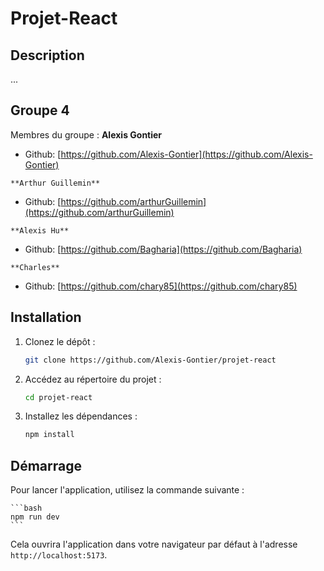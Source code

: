 # Projet-React

## Description
...

## Groupe 4

Membres du groupe :
    **Alexis Gontier**
   - Github: [https://github.com/Alexis-Gontier](https://github.com/Alexis-Gontier)

    **Arthur Guillemin**
   - Github: [https://github.com/arthurGuillemin](https://github.com/arthurGuillemin)

    **Alexis Hu**
   - Github: [https://github.com/Bagharia](https://github.com/Bagharia)

    **Charles**
   - Github: [https://github.com/chary85](https://github.com/chary85)

## Installation

1. Clonez le dépôt :
    ```bash
    git clone https://github.com/Alexis-Gontier/projet-react
    ```

2. Accédez au répertoire du projet :

    ```bash
    cd projet-react
    ```

3. Installez les dépendances :
    ```bash
    npm install
    ```
## Démarrage
Pour lancer l'application, utilisez la commande suivante :

    ```bash
    npm run dev
    ```
Cela ouvrira l'application dans votre navigateur par défaut à l'adresse `http://localhost:5173`.